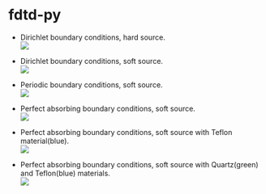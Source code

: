 # fdtd-py


- Dirichlet boundary conditions, hard source.  
![](fdtd_dirichlet_hard.gif)

- Dirichlet boundary conditions, soft source.  
![](fdtd_dirichlet_soft.gif)

- Periodic boundary conditions, soft source.  
![](fdtd_periodic_soft.gif)

- Perfect absorbing boundary conditions, soft source.  
![](fdtd_perfect_soft.gif)

- Perfect absorbing boundary conditions, soft source with Teflon material(blue).  
![](fdtd_perfect_soft_teflon.gif)

- Perfect absorbing boundary conditions, soft source with Quartz(green) and Teflon(blue) materials.  
![](fdtd_perfect_soft_quartz_teflon.gif)
